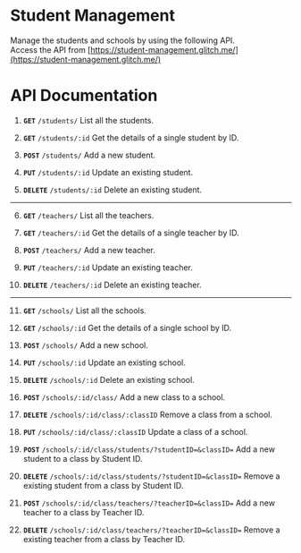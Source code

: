 # Student Management

Manage the students and schools by using the following API.  
Access the API from [https://student-management.glitch.me/](https://student-management.glitch.me/)

# API Documentation

1. **`GET`** `/students/` List all the students.

2. **`GET`** `/students/:id` Get the details of a single student by ID.

3. **`POST`** `/students/` Add a new student.

4. **`PUT`** `/students/:id` Update an existing student.

5. **`DELETE`** `/students/:id` Delete an existing student.

---

6. **`GET`** `/teachers/` List all the teachers.

7. **`GET`** `/teachers/:id` Get the details of a single teacher by ID.

8. **`POST`** `/teachers/` Add a new teacher.

9. **`PUT`** `/teachers/:id` Update an existing teacher.

10. **`DELETE`** `/teachers/:id` Delete an existing teacher.

---

11. **`GET`** `/schools/` List all the schools.

12. **`GET`** `/schools/:id` Get the details of a single school by ID.

13. **`POST`** `/schools/` Add a new school.

14. **`PUT`** `/schools/:id` Update an existing school.

15. **`DELETE`** `/schools/:id` Delete an existing school.

16. **`POST`** `/schools/:id/class/` Add a new class to a school.

17. **`DELETE`** `/schools/:id/class/:classID` Remove a class from a school.

18. **`PUT`** `/schools/:id/class/:classID` Update a class of a school.

19. **`POST`** `/schools/:id/class/students/?studentID=&classID=` Add a new student to a class by Student ID.

20. **`DELETE`** `/schools/:id/class/students/?studentID=&classID=` Remove a existing student from a class by Student ID.

21. **`POST`** `/schools/:id/class/teachers/?teacherID=&classID=` Add a new teacher to a class by Teacher ID.

22. **`DELETE`** `/schools/:id/class/teachers/?teacherID=&classID=` Remove a existing teacher from a class by Teacher ID.
